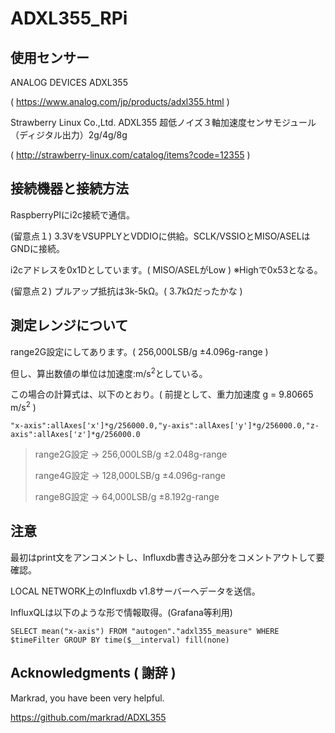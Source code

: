 # ADXL355_RPi

## 使用センサー
ANALOG DEVICES ADXL355

( https://www.analog.com/jp/products/adxl355.html )

Strawberry Linux Co.,Ltd. ADXL355 超低ノイズ３軸加速度センサモジュール（ディジタル出力）2g/4g/8g

( http://strawberry-linux.com/catalog/items?code=12355 )

## 接続機器と接続方法
RaspberryPIにi2c接続で通信。

(留意点１) 3.3VをVSUPPLYとVDDIOに供給。SCLK/VSSIOとMISO/ASELはGNDに接続。

i2cアドレスを0x1Dとしています。( MISO/ASELがLow ) ※Highで0x53となる。

(留意点２) プルアップ抵抗は3k-5kΩ。( 3.7kΩだったかな )

## 測定レンジについて
range2G設定にしてあります。( 256,000LSB/g ±4.096g-range )

但し、算出数値の単位は加速度:m/s<sup>2</sup>としている。

この場合の計算式は、以下のとおり。( 前提として、重力加速度 g = 9.80665 m/s<sup>2</sup> )

```
"x-axis":allAxes['x']*g/256000.0,"y-axis":allAxes['y']*g/256000.0,"z-axis":allAxes['z']*g/256000.0
```
>range2G設定 -> 256,000LSB/g ±2.048g-range
>
>range4G設定 -> 128,000LSB/g ±4.096g-range
>
>range8G設定 ->  64,000LSB/g ±8.192g-range

## 注意
最初はprint文をアンコメントし、Influxdb書き込み部分をコメントアウトして要確認。

LOCAL NETWORK上のInfluxdb v1.8サーバーへデータを送信。

InfluxQLは以下のような形で情報取得。(Grafana等利用)
```
SELECT mean("x-axis") FROM "autogen"."adxl355_measure" WHERE $timeFilter GROUP BY time($__interval) fill(none)
```

## Acknowledgments ( 謝辞 )

Markrad, you have been very helpful.

https://github.com/markrad/ADXL355
